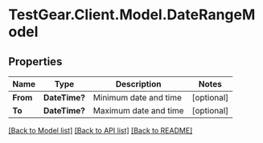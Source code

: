 # TestGear.Client.Model.DateRangeModel

## Properties

Name | Type | Description | Notes
------------ | ------------- | ------------- | -------------
**From** | **DateTime?** | Minimum date and time | [optional] 
**To** | **DateTime?** | Maximum date and time | [optional] 

[[Back to Model list]](../README.md#documentation-for-models) [[Back to API list]](../README.md#documentation-for-api-endpoints) [[Back to README]](../README.md)

